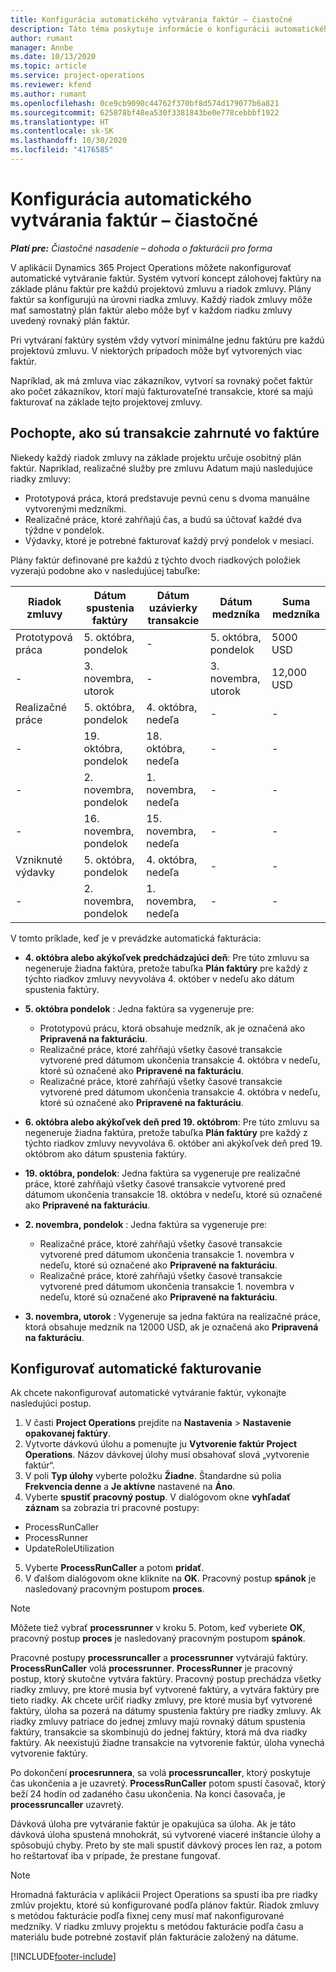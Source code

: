 ```yaml
---
title: Konfigurácia automatického vytvárania faktúr – čiastočné
description: Táto téma poskytuje informácie o konfigurácii automatického vytvárania zálohových faktúr.
author: rumant
manager: Annbe
ms.date: 10/13/2020
ms.topic: article
ms.service: project-operations
ms.reviewer: kfend
ms.author: rumant
ms.openlocfilehash: 0ce9cb9090c44762f370bf8d574d179077b6a821
ms.sourcegitcommit: 625878bf48ea530f3381843be0e778cebbbf1922
ms.translationtype: HT
ms.contentlocale: sk-SK
ms.lasthandoff: 10/30/2020
ms.locfileid: "4176585"
---
```

# <a name="configure-automatic-invoice-creation---lite"></a>Konfigurácia automatického vytvárania faktúr – čiastočné
 
_**Platí pre:** Čiastočné nasadenie – dohoda o fakturácii pro forma_

V aplikácii Dynamics 365 Project Operations môžete nakonfigurovať automatické vytváranie faktúr. Systém vytvorí koncept zálohovej faktúry na základe plánu faktúr pre každú projektovú zmluvu a riadok zmluvy. Plány faktúr sa konfigurujú na úrovni riadka zmluvy. Každý riadok zmluvy môže mať samostatný plán faktúr alebo môže byť v každom riadku zmluvy uvedený rovnaký plán faktúr.

Pri vytváraní faktúry systém vždy vytvorí minimálne jednu faktúru pre každú projektovú zmluvu. V niektorých prípadoch môže byť vytvorených viac faktúr.

Napríklad, ak má zmluva viac zákazníkov, vytvorí sa rovnaký počet faktúr ako počet zákazníkov, ktorí majú fakturovateľné transakcie, ktoré sa majú fakturovať na základe tejto projektovej zmluvy.

## <a name="understand-how-transactions-are-included-on-an-invoice"></a>Pochopte, ako sú transakcie zahrnuté vo faktúre 

Niekedy každý riadok zmluvy na základe projektu určuje osobitný plán faktúr. Napríklad, realizačné služby pre zmluvu Adatum majú nasledujúce riadky zmluvy:

- Prototypová práca, ktorá predstavuje pevnú cenu s dvoma manuálne vytvorenými medzníkmi.
- Realizačné práce, ktoré zahŕňajú čas, a budú sa účtovať každé dva týždne v pondelok.
- Výdavky, ktoré je potrebné fakturovať každý prvý pondelok v mesiaci.

Plány faktúr definované pre každú z týchto dvoch riadkových položiek vyzerajú podobne ako v nasledujúcej tabuľke:

| Riadok zmluvy | Dátum spustenia faktúry | Dátum uzávierky transakcie | Dátum medzníka | Suma medzníka |
| --- | --- | --- | --- | --- |
| Prototypová práca | 5. októbra, pondelok | - | 5. októbra, pondelok | 5000 USD |
| - | 3. novembra, utorok | - | 3. novembra, utorok | 12,000 USD |
| Realizačné práce | 5. októbra, pondelok | 4. októbra, nedeľa | - | - |
| - | 19. októbra, pondelok | 18. októbra, nedeľa | - | - |
| - | 2. novembra, pondelok | 1. novembra, nedeľa | - | - |
| - | 16. novembra, pondelok | 15. novembra, nedeľa | - | - |
| Vzniknuté výdavky | 5. októbra, pondelok | 4. októbra, nedeľa | - | - |
| - | 2. novembra, pondelok | 1. novembra, nedeľa | - | - |

V tomto príklade, keď je v prevádzke automatická fakturácia:

- **4. októbra alebo akýkoľvek predchádzajúci deň**: Pre túto zmluvu sa negeneruje žiadna faktúra, pretože tabuľka **Plán faktúry** pre každý z týchto riadkov zmluvy nevyvoláva 4. október v nedeľu ako dátum spustenia faktúry.
- **5. októbra pondelok** : Jedna faktúra sa vygeneruje pre:

    - Prototypovú prácu, ktorá obsahuje medzník, ak je označená ako **Pripravená na fakturáciu**.
    - Realizačné práce, ktoré zahŕňajú všetky časové transakcie vytvorené pred dátumom ukončenia transakcie 4. októbra v nedeľu, ktoré sú označené ako **Pripravené na fakturáciu**.
    - Realizačné práce, ktoré zahŕňajú všetky časové transakcie vytvorené pred dátumom ukončenia transakcie 4. októbra v nedeľu, ktoré sú označené ako **Pripravené na fakturáciu**.
  
- **6. októbra alebo akýkoľvek deň pred 19. októbrom**: Pre túto zmluvu sa negeneruje žiadna faktúra, pretože tabuľka **Plán faktúry** pre každý z týchto riadkov zmluvy nevyvoláva 6. október ani akýkoľvek deň pred 19. októbrom ako dátum spustenia faktúry.
- **19. októbra, pondelok**: Jedna faktúra sa vygeneruje pre realizačné práce, ktoré zahŕňajú všetky časové transakcie vytvorené pred dátumom ukončenia transakcie 18. októbra v nedeľu, ktoré sú označené ako **Pripravené na fakturáciu**.
- **2. novembra, pondelok** : Jedna faktúra sa vygeneruje pre:

    - Realizačné práce, ktoré zahŕňajú všetky časové transakcie vytvorené pred dátumom ukončenia transakcie 1. novembra v nedeľu, ktoré sú označené ako **Pripravené na fakturáciu**.
    - Realizačné práce, ktoré zahŕňajú všetky časové transakcie vytvorené pred dátumom ukončenia transakcie 1. novembra v nedeľu, ktoré sú označené ako **Pripravené na fakturáciu**.

- **3. novembra, utorok** : Vygeneruje sa jedna faktúra na realizačné práce, ktorá obsahuje medzník na 12000 USD, ak je označená ako **Pripravená na fakturáciu**.

## <a name="configure-automatic-invoicing"></a>Konfigurovať automatické fakturovanie

Ak chcete nakonfigurovať automatické vytváranie faktúr, vykonajte nasledujúci postup.

1. V časti **Project Operations** prejdite na **Nastavenia** > **Nastavenie opakovanej faktúry**.
2. Vytvorte dávkovú úlohu a pomenujte ju **Vytvorenie faktúr Project Operations**. Názov dávkovej úlohy musí obsahovať slová „vytvorenie faktúr“.
3. V poli **Typ úlohy** vyberte položku **Žiadne**. Štandardne sú polia **Frekvencia denne** a **Je aktívne** nastavené na **Áno**.
4. Vyberte **spustiť pracovný postup**. V dialógovom okne **vyhľadať záznam** sa zobrazia tri pracovné postupy:

- ProcessRunCaller
- ProcessRunner
- UpdateRoleUtilization

5. Vyberte **ProcessRunCaller** a potom **pridať**.
6. V ďalšom dialógovom okne kliknite na **OK**. Pracovný postup **spánok** je nasledovaný pracovným postupom **proces**. 

> [!NOTE]
> Môžete tiež vybrať **processrunner** v kroku 5. Potom, keď vyberiete **OK**, pracovný postup **proces** je nasledovaný pracovným postupom **spánok**.

Pracovné postupy **processruncaller** a **processrunner** vytvárajú faktúry. **ProcessRunCaller** volá **processrunner**. **ProcessRunner** je pracovný postup, ktorý skutočne vytvára faktúry. Pracovný postup prechádza všetky riadky zmluvy, pre ktoré musia byť vytvorené faktúry, a vytvára faktúry pre tieto riadky. Ak chcete určiť riadky zmluvy, pre ktoré musia byť vytvorené faktúry, úloha sa pozerá na dátumy spustenia faktúry pre riadky zmluvy. Ak riadky zmluvy patriace do jednej zmluvy majú rovnaký dátum spustenia faktúry, transakcie sa skombinujú do jednej faktúry, ktorá má dva riadky faktúry. Ak neexistujú žiadne transakcie na vytvorenie faktúr, úloha vynechá vytvorenie faktúry.

Po dokončení **procesrunnera**, sa volá **processruncaller**, ktorý poskytuje čas ukončenia a je uzavretý. **ProcessRunCaller** potom spustí časovač, ktorý beží 24 hodín od zadaného času ukončenia. Na konci časovača, je **processruncaller** uzavretý.

Dávková úloha pre vytváranie faktúr je opakujúca sa úloha. Ak je táto dávková úloha spustená mnohokrát, sú vytvorené viaceré inštancie úlohy a spôsobujú chyby. Preto by ste mali spustiť dávkový proces len raz, a potom ho reštartovať iba v prípade, že prestane fungovať.

> [!NOTE]
> Hromadná fakturácia v aplikácii Project Operations sa spustí iba pre riadky zmlúv projektu, ktoré sú konfigurované podľa plánov faktúr. Riadok zmluvy s metódou fakturácie podľa fixnej ceny musí mať nakonfigurované medzníky. V riadku zmluvy projektu s metódou fakturácie podľa času a materiálu bude potrebné zostaviť plán fakturácie založený na dátume.


[!INCLUDE[footer-include](../../includes/footer-banner.md)]